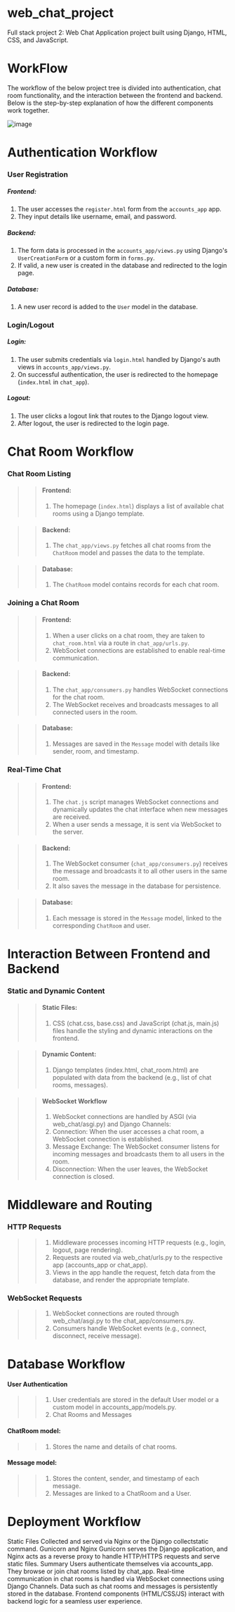 # web_chat_project
Full stack project 2: Web Chat Application project built using Django, HTML, CSS, and JavaScript.

# WorkFlow
The workflow of the below project tree is divided into authentication, chat room functionality, and the interaction between the frontend and backend. Below is the step-by-step explanation of how the different components work together.


![image](https://github.com/user-attachments/assets/f539bb59-6929-4a4a-b757-790eaf1e23f2)

# Authentication Workflow
### User Registration
  ##### Frontend:
  1. The user accesses the `register.html` form from the `accounts_app` app.
  2. They input details like username, email, and password.

  ##### Backend:
  1. The form data is processed in the `accounts_app/views.py` using Django's `UserCreationForm` or a custom form in `forms.py`.
  2. If valid, a new user is created in the database and redirected to the login page.

  ##### Database:
  1. A new user record is added to the `User` model in the database.

### Login/Logout
  ##### Login:
  1. The user submits credentials via `login.html` handled by Django's auth views in `accounts_app/views.py`.
  2. On successful authentication, the user is redirected to the homepage (`index.html` in `chat_app`).

  ##### Logout:
  1. The user clicks a logout link that routes to the Django logout view.
  2. After logout, the user is redirected to the login page.



# Chat Room Workflow
### Chat Room Listing
>> #### Frontend:
>> 1. The homepage (`index.html`) displays a list of available chat rooms using a Django template.

>> #### Backend:
>> 1. The `chat_app/views.py` fetches all chat rooms from the `ChatRoom` model and passes the data to the template.

>> #### Database:
>> 1. The `ChatRoom` model contains records for each chat room.

### Joining a Chat Room
>> #### Frontend:
>> 1. When a user clicks on a chat room, they are taken to `chat_room.html` via a route in `chat_app/urls.py`.
>> 2. WebSocket connections are established to enable real-time communication.

>> #### Backend:
>> 1. The `chat_app/consumers.py` handles WebSocket connections for the chat room.
>> 2. The WebSocket receives and broadcasts messages to all connected users in the room.

>> #### Database:
>> 1. Messages are saved in the `Message` model with details like sender, room, and timestamp.

### Real-Time Chat
>> #### Frontend:
>> 1. The `chat.js` script manages WebSocket connections and dynamically updates the chat interface when new messages are received.
>> 2. When a user sends a message, it is sent via WebSocket to the server.

>> #### Backend:
>> 1. The WebSocket consumer (`chat_app/consumers.py`) receives the message and broadcasts it to all other users in the same room.
>> 2. It also saves the message in the database for persistence.

>> #### Database:
>> 1. Each message is stored in the `Message` model, linked to the corresponding `ChatRoom` and user.


# Interaction Between Frontend and Backend
### Static and Dynamic Content
>> #### Static Files:
>> 1. CSS (chat.css, base.css) and JavaScript (chat.js, main.js) files handle the styling and dynamic interactions on the frontend.

>> #### Dynamic Content:
>> 1. Django templates (index.html, chat_room.html) are populated with data from the backend (e.g., list of chat rooms, messages).

>> #### WebSocket Workflow
>> 1. WebSocket connections are handled by ASGI (via web_chat/asgi.py) and Django Channels:
>> 2. Connection: When the user accesses a chat room, a WebSocket connection is established.
>> 3. Message Exchange: The WebSocket consumer listens for incoming messages and broadcasts them to all users in the room.
>> 4. Disconnection: When the user leaves, the WebSocket connection is closed.


# Middleware and Routing
### HTTP Requests
>> 1. Middleware processes incoming HTTP requests (e.g., login, logout, page rendering).
>> 2. Requests are routed via web_chat/urls.py to the respective app (accounts_app or chat_app).
>> 3. Views in the app handle the request, fetch data from the database, and render the appropriate template.
### WebSocket Requests
>> 1. WebSocket connections are routed through web_chat/asgi.py to the chat_app/consumers.py.
>> 2. Consumers handle WebSocket events (e.g., connect, disconnect, receive message).


# Database Workflow
#### User Authentication
>> 1. User credentials are stored in the default User model or a custom model in accounts_app/models.py.
>> 2. Chat Rooms and Messages

#### ChatRoom model:
>> 1. Stores the name and details of chat rooms.

#### Message model:
>> 1. Stores the content, sender, and timestamp of each message.
>> 2. Messages are linked to a ChatRoom and a User.

# Deployment Workflow
Static Files
Collected and served via Nginx or the Django collectstatic command.
Gunicorn and Nginx
Gunicorn serves the Django application, and Nginx acts as a reverse proxy to handle HTTP/HTTPS requests and serve static files.
Summary
Users authenticate themselves via accounts_app.
They browse or join chat rooms listed by chat_app.
Real-time communication in chat rooms is handled via WebSocket connections using Django Channels.
Data such as chat rooms and messages is persistently stored in the database.
Frontend components (HTML/CSS/JS) interact with backend logic for a seamless user experience.

